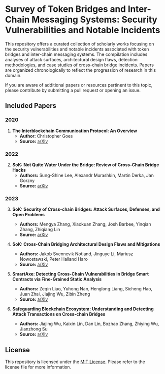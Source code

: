 # Survey of Token Bridges and Inter-Chain Messaging Systems: Security Vulnerabilities and Notable Incidents

This repository offers a curated collection of scholarly works focusing on the security vulnerabilities and notable incidents associated with token bridges and inter-chain messaging systems. The compilation includes analyses of attack surfaces, architectural design flaws, detection methodologies, and case studies of cross-chain bridge incidents. Papers are organized chronologically to reflect the progression of research in this domain.

If you are aware of additional papers or resources pertinent to this topic, please contribute by submitting a pull request or opening an issue.

## Included Papers

### 2020

1. **The Interblockchain Communication Protocol: An Overview**
   - **Author:** Christopher Goes
   - **Source:** [arXiv](https://arxiv.org/abs/2006.15918)

### 2022

2. **SoK: Not Quite Water Under the Bridge: Review of Cross-Chain Bridge Hacks**
   - **Authors:** Sung-Shine Lee, Alexandr Murashkin, Martin Derka, Jan Gorzny
   - **Source:** [arXiv](https://arxiv.org/abs/2210.16209)

### 2023

3. **SoK: Security of Cross-chain Bridges: Attack Surfaces, Defenses, and Open Problems**
   - **Authors:** Mengya Zhang, Xiaokuan Zhang, Josh Barbee, Yinqian Zhang, Zhiqiang Lin
   - **Source:** [arXiv](https://arxiv.org/abs/2312.12573)

4. **SoK: Cross-Chain Bridging Architectural Design Flaws and Mitigations**
   - **Authors:** Jakob Svennevik Notland, Jinguye Li, Mariusz Nowostawski, Peter Halland Haro
   - **Source:** [arXiv](https://arxiv.org/abs/2403.00405)

5. **SmartAxe: Detecting Cross-Chain Vulnerabilities in Bridge Smart Contracts via Fine-Grained Static Analysis**
   - **Authors:** Zeqin Liao, Yuhong Nan, Henglong Liang, Sicheng Hao, Juan Zhai, Jiajing Wu, Zibin Zheng
   - **Source:** [arXiv](https://arxiv.org/abs/2406.15999)

6. **Safeguarding Blockchain Ecosystem: Understanding and Detecting Attack Transactions on Cross-chain Bridges**
   - **Authors:** Jiajing Wu, Kaixin Lin, Dan Lin, Bozhao Zhang, Zhiying Wu, Jianzhong Su
   - **Source:** [arXiv](https://arxiv.org/abs/2410.14493)

## License

This repository is licensed under the [MIT License](LICENSE). Please refer to the license file for more information.
